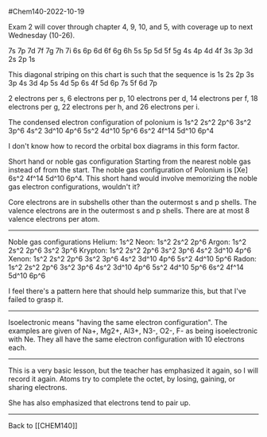 #Chem140-2022-10-19

Exam 2 will cover through chapter 4, 9, 10, and 5, with coverage up to next Wednesday (10-26).

7s 7p 7d 7f 7g 7h 7i
6s 6p 6d 6f 6g 6h
5s 5p 5d 5f 5g
4s 4p 4d 4f
3s 3p 3d
2s 2p
1s

This diagonal striping on this chart is such that the sequence is
1s
2s
2p 3s
3p 4s
3d 4p 5s
4d 5p 6s
4f 5d 6p 7s
5f 6d 7p

2 electrons per s, 6 electrons per p, 10 electrons per d, 14 electrons per f, 18 electrons per g, 22 electrons per h, and 26 electrons per i.

The condensed electron configuration of polonium is 1s^2 2s^2 2p^6 3s^2 3p^6 4s^2 3d^10 4p^6 5s^2 4d^10 5p^6 6s^2 4f^14 5d^10 6p^4

I don't know how to record the orbital box diagrams in this form factor.

Short hand or noble gas configuration
Starting from the nearest noble gas instead of from the start.
The noble gas configuration of Polonium is [Xe] 6s^2 4f^14 5d^10 6p^4.  This short hand would involve memorizing the noble gas electron configurations, wouldn't it?

Core electrons are in subshells other than the outermost s and p shells.  The valence electrons are in the outermost s and p shells.  There are at most 8 valence electrons per atom.

---
Noble gas configurations
Helium:  1s^2
Neon:  1s^2 2s^2 2p^6
Argon:  1s^2 2s^2 2p^6 3s^2 3p^6
Krypton:  1s^2 2s^2 2p^6 3s^2 3p^6 4s^2 3d^10 4p^6
Xenon:  1s^2 2s^2 2p^6 3s^2 3p^6 4s^2 3d^10 4p^6 5s^2 4d^10 5p^6
Radon:  1s^2 2s^2 2p^6 3s^2 3p^6 4s^2 3d^10 4p^6 5s^2 4d^10 5p^6 6s^2 4f^14 5d^10 6p^6

I feel there's a pattern here that should help summarize this, but that I've failed to grasp it.

---
Isoelectronic means "having the same electron configuration".  The examples are given of Na+, Mg2+, Al3+, N3-, O2-, F- as being isoelectronic with Ne.  They all have the same electron configuration with 10 electrons each.

---
This is a very basic lesson, but the teacher has emphasized it again, so I will record it again.  Atoms try to complete the octet, by losing, gaining, or sharing electrons.

She has also emphasized that electrons tend to pair up.

---
Back to [[CHEM140]]
